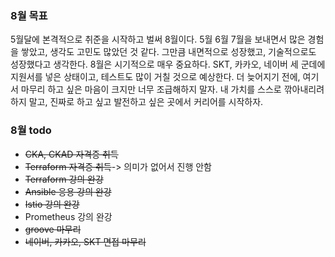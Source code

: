 ### 8월 목표
5월달에 본격적으로 취준을 시작하고 벌써 8월이다. 5월 6월 7월을 보내면서 많은 경험을 쌓았고, 생각도 고민도 많았던 것 같다. 그만큼 내면적으로 성장했고, 기술적으로도 성장했다고 생각한다. 8월은 시기적으로 매우 중요하다. SKT, 카카오, 네이버 세 군데에 지원서를 넣은 상태이고, 테스트도 많이 거칠 것으로 예상한다. 더 늦어지기 전에, 여기서 마무리 하고 싶은 마음이 크지만 너무 조급해하지 말자. 내 가치를 스스로 깎아내리려 하지 말고, 진짜로 하고 싶고 발전하고 싶은 곳에서 커리어를 시작하자. 

### 8월 todo
- ~~CKA, CKAD 자격증 취득~~
- ~~Terraform 자격증 취득~~-> 의미가 없어서 진행 안함
- ~~Terraform 강의 완강~~
- ~~Ansible 응용 강의 완강~~
- ~~Istio 강의 완강~~
- Prometheus 강의 완강
- ~~groove 마무리~~
- ~~네이버, 카카오, SKT 면접 마무리~~
